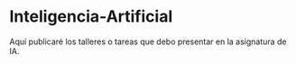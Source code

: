# Inteligencia-Artificial
Aquí publicaré los talleres o tareas que debo presentar en la asignatura de IA.
